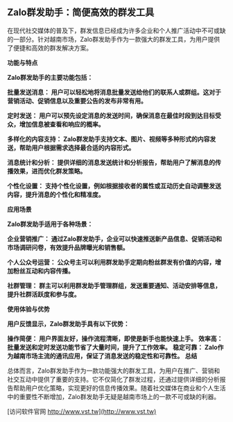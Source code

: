 ## **Zalo群发助手：简便高效的群发工具**

在现代社交媒体的普及下，群发信息已经成为许多企业和个人推广活动中不可或缺的一部分。针对越南市场，Zalo群发助手作为一款强大的群发工具，为用户提供了便捷和高效的群发解决方案。

**功能与特点**

**Zalo群发助手的主要功能包括：**

**批量发送消息： 用户可以轻松地将消息批量发送给他们的联系人或群组。这对于营销活动、促销信息以及重要公告的发布非常有用。**

**定时发送： 用户可以预先设定消息的发送时间，确保消息在最佳时段到达目标受众，增加信息被查看和响应的概率。**

**多样化的内容支持： Zalo群发助手支持文本、图片、视频等多种形式的内容发送，帮助用户根据需求选择最合适的内容形式。**

**消息统计和分析： 提供详细的消息发送统计和分析报告，帮助用户了解消息的传播效果，进而优化群发策略。**

**个性化设置： 支持个性化设置，例如根据接收者的属性或互动历史自动调整发送内容，提升消息的个性化和精准度。**

**应用场景**

**Zalo群发助手适用于各种场景：**

**企业营销推广： 通过Zalo群发助手，企业可以快速推送新产品信息、促销活动和市场调研问卷，有效提升品牌曝光和销售额。**

**个人公众号运营： 公众号主可以利用群发助手定期向粉丝群发有价值的内容，增加粉丝互动和内容传播。**

**社群管理： 群主可以利用群发助手管理群组，发送重要通知、活动安排等信息，提升社群活跃度和参与度。**

**使用体验与优势**

**用户反馈显示，Zalo群发助手具有以下优势：**

**操作简便： 用户界面友好，操作流程清晰，即使是新手也能快速上手。**
**效率高： 批量发送和定时发送功能节省了大量时间，提升了工作效率。**
**稳定可靠： Zalo作为越南市场主流的通讯应用，保证了消息发送的稳定性和可靠性。**
**总结**

总体而言，Zalo群发助手作为一款功能强大的群发工具，为用户在推广、营销和社交互动中提供了重要的支持。它不仅简化了群发过程，还通过提供详细的分析报告帮助用户优化策略，实现更好的信息传播效果。随着社交媒体在商业和个人生活中的重要性不断增加，Zalo群发助手无疑是越南市场上的一款不可或缺的利器。


[访问软件官网 http://www.vst.tw](http://www.vst.tw)
